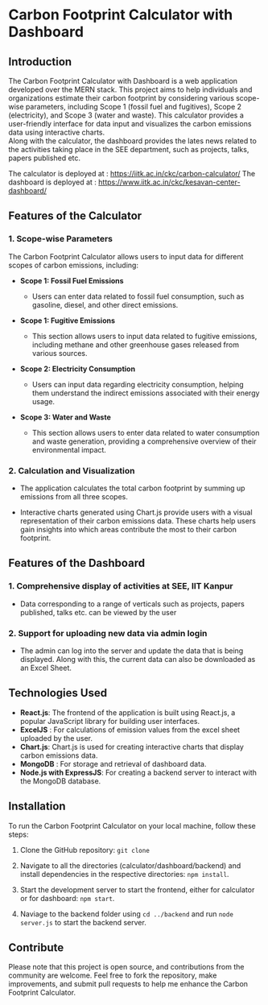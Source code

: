 # Carbon Footprint Calculator with Dashboard

## Introduction

The Carbon Footprint Calculator with Dashboard is a web application developed over the MERN stack. This project aims to help individuals and organizations estimate their carbon footprint by considering various scope-wise parameters, including Scope 1 (fossil fuel and fugitives), Scope 2 (electricity), and Scope 3 (water and waste). This calculator provides a user-friendly interface for data input and visualizes the carbon emissions data using interactive charts. <br>
Along with the calculator, the dashboard provides the lates news related to the activities taking place in the SEE department, such as projects, talks, papers published etc.<br>

The calculator is deployed at : https://iitk.ac.in/ckc/carbon-calculator/
The dashboard is deployed at : https://www.iitk.ac.in/ckc/kesavan-center-dashboard/

## Features of the Calculator

### 1. Scope-wise Parameters

The Carbon Footprint Calculator allows users to input data for different scopes of carbon emissions, including:

- **Scope 1: Fossil Fuel Emissions**
  - Users can enter data related to fossil fuel consumption, such as gasoline, diesel, and other direct emissions.

- **Scope 1: Fugitive Emissions**
  - This section allows users to input data related to fugitive emissions, including methane and other greenhouse gases released from various sources.

- **Scope 2: Electricity Consumption**
  - Users can input data regarding electricity consumption, helping them understand the indirect emissions associated with their energy usage.

- **Scope 3: Water and Waste**
  - This section allows users to enter data related to water consumption and waste generation, providing a comprehensive overview of their environmental impact.

### 2. Calculation and Visualization

- The application calculates the total carbon footprint by summing up emissions from all three scopes.

- Interactive charts generated using Chart.js provide users with a visual representation of their carbon emissions data. These charts help users gain insights into which areas contribute the most to their carbon footprint.

## Features of the Dashboard

### 1. Comprehensive display of activities at SEE, IIT Kanpur

- Data corresponding to a range of verticals such as projects, papers published, talks etc. can be viewed by the user


### 2. Support for uploading new data via admin login

- The admin can log into the server and update the data that is being displayed. Along with this, the current data can also be downloaded as an Excel Sheet.


## Technologies Used

- **React.js**: The frontend of the application is built using React.js, a popular JavaScript library for building user interfaces.
- **ExcelJS** : For calculations of emission values from the excel sheet uploaded by the user.
- **Chart.js**: Chart.js is used for creating interactive charts that display carbon emissions data.
- **MongoDB** : For storage and retrieval of dashboard data.
- **Node.js with ExpressJS**: For creating a backend server to interact with the MongoDB database.

## Installation

To run the Carbon Footprint Calculator on your local machine, follow these steps:

1. Clone the GitHub repository: `git clone`

2. Navigate to all the directories (calculator/dashboard/backend) and install dependencies in the respective directories: `npm install`.

3. Start the development server to start the frontend, either for calculator or for dashboard: `npm start`.

4. Naviage to the backend folder using `cd ../backend` and run `node server.js` to start the backend server.


## Contribute

Please note that this project is open source, and contributions from the community are welcome. Feel free to fork the repository, make improvements, and submit pull requests to help me enhance the Carbon Footprint Calculator.
